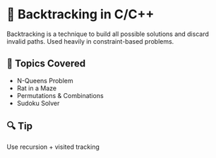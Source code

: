 # 🧩 Backtracking in C/C++

Backtracking is a technique to build all possible solutions and discard invalid paths. Used heavily in constraint-based problems.

## 📌 Topics Covered
- N-Queens Problem
- Rat in a Maze
- Permutations & Combinations
- Sudoku Solver

## 🔍 Tip
Use recursion + visited tracking
